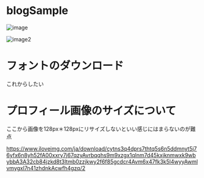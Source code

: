 # blogSample


![image](https://github.com/kaminotsukai/blogSample/blob/master/images/sampleImage.png)

![image2](https://github.com/kaminotsukai/blogSample/blob/master/images/sampleImage2.png)


# フォントのダウンロード
これからしたい


# プロフィール画像のサイズについて

ここから画像を128px＊128pxにリサイズしないといい感じにはまらないのが難点

https://www.iloveimg.com/ja/download/cytns3q4dprs7thtq5s6n5ddmnyt5j76yfx6n8yh52fA00xxry7j67qzyAvrbqqhs9m9xzgx1qlnm7d45kxjknmwxk9wbybbA3A32cb84jzkd8t3ltmb0zzjkwy2f6f85gcdcr4Avm6x47fk3k5l4wyyAwmlvmygxl7n41zhdnkAcwfh4gzq/2
